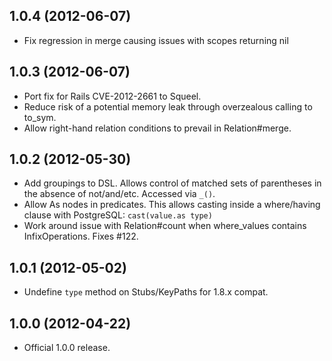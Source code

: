 ## 1.0.4 (2012-06-07)

* Fix regression in merge causing issues with scopes returning nil

## 1.0.3 (2012-06-07)

* Port fix for Rails CVE-2012-2661 to Squeel.
* Reduce risk of a potential memory leak through overzealous
  calling to to_sym.
* Allow right-hand relation conditions to prevail in Relation#merge.

## 1.0.2 (2012-05-30)

* Add groupings to DSL. Allows control of matched sets of
  parentheses in the absence of not/and/etc. Accessed via
  `_()`.
* Allow As nodes in predicates. This allows casting inside
  a where/having clause with PostgreSQL: `cast(value.as type)`
* Work around issue with Relation#count when where_values
  contains InfixOperations. Fixes #122.

## 1.0.1 (2012-05-02)

* Undefine `type` method on Stubs/KeyPaths for 1.8.x compat.

## 1.0.0 (2012-04-22)

* Official 1.0.0 release.
